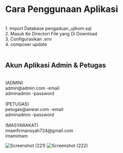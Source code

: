 <h1>Cara Penggunaan Aplikasi</h1><br>
1. Import Database pengaduan_ujikom.sql<br>
2. Masuk Ke Directori File yang Di Download<br>
3. Configurasikan .env<br>
4. composer update<br>
<br>
<h2>Akun Aplikasi Admin & Petugas</h2>
<br>
(ADMIN)<br>
admin@admin.com -email<br>
adminadmin	-password<br>
<br>
(PETUGAS)<br>
petugas@anwar.com -email<br>
adminadmin	-password<br>
<br>
(MASYARAKAT)<br>
imamfirmansyah724@gmail.com<br>
imamimam

![Screenshot (221)](https://user-images.githubusercontent.com/45587433/79028195-4c731c80-7bb9-11ea-961f-e3a4f6c9c1c9.png)
![Screenshot (222)](https://user-images.githubusercontent.com/45587433/79028204-5268fd80-7bb9-11ea-9c1d-535271c1564d.png)
